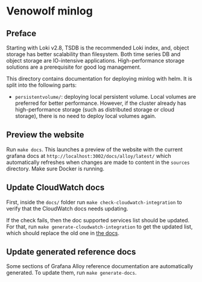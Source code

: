 # Venowolf minlog

## Preface

Starting with Loki v2.8, TSDB is the recommended Loki index, and, object storage has better scalability than filesystem. Both time series DB and object storage are IO-intensive applications. High-performance storage solutions are a prerequisite for good log management.

This directory contains documentation for deploying minlog with helm. It is split into the following parts:

* `persistentvolume/`: deploying local persistent volume.
  Local volumes are preferred for better performance. However, if the cluster already has high-performance storage (such as distributed storage or cloud storage), there is no need to deploy local volumes again.

## Preview the website

Run `make docs`.
This launches a preview of the website with the current grafana docs at `http://localhost:3002/docs/alloy/latest/` which automatically refreshes when changes are made to content in the `sources` directory.
Make sure Docker is running.

## Update CloudWatch docs

First, inside the `docs/` folder run `make check-cloudwatch-integration` to verify that the CloudWatch docs needs updating.

If the check fails, then the doc supported services list should be updated.
For that, run `make generate-cloudwatch-integration` to get the updated list, which should replace the old one in [the docs](./sources/static/configuration/integrations/cloudwatch-exporter-config.md).

## Update generated reference docs

Some sections of Grafana Alloy reference documentation are automatically generated. To update them, run `make generate-docs`.
